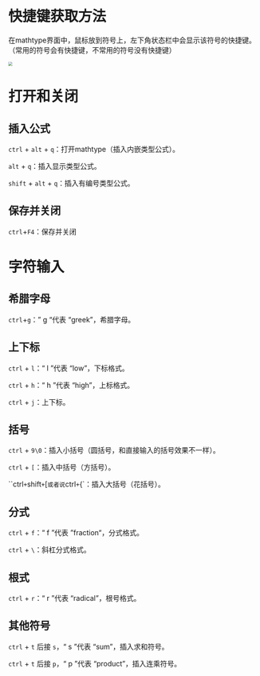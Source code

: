 # 快捷键获取方法

在mathtype界面中，鼠标放到符号上，左下角状态栏中会显示该符号的快捷键。（常用的符号会有快捷键，不常用的符号没有快捷键）

<img src="D:\destop\笔记\notes\mathtype笔记\mathtype快捷键获取.png" style="zoom:50%;" />





# 打开和关闭

## 插入公式

`ctrl` + `alt` + `q`：打开mathtype（插入内嵌类型公式）。

`alt` + `q`：插入显示类型公式。

`shift` + `alt` + `q`：插入有编号类型公式。

## 保存并关闭

`ctrl`+`F4`：保存并关闭





# 字符输入

## 希腊字母

`ctrl`+`g`：” g “代表 “greek”，希腊字母。

## 上下标

`ctrl` + `l`：“ l ”代表 “low”，下标格式。

`ctrl` + `h`：“ h ”代表 “high”，上标格式。

`ctrl` + `j`：上下标。

## 括号

`ctrl` + `9\0`：插入小括号（圆括号，和直接输入的括号效果不一样）。

`ctrl` + `[`：插入中括号（方括号）。

``ctrl` + `shift` + `[` 或者说 `ctrl` + `{`：插入大括号（花括号）。

## 分式

`ctrl` + `f`：“ f ”代表 ”fraction“，分式格式。

`ctrl` + `\`：斜杠分式格式。

## 根式

`ctrl` + `r`：“ r ”代表 “radical”，根号格式。

## 其他符号

`ctrl` + `t` 后接 `s`，“ s ”代表 “sum”，插入求和符号。

`ctrl` + `t` 后接 `p`，“ p ”代表 “product”，插入连乘符号。
